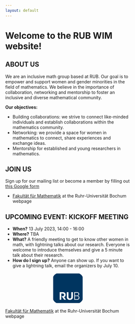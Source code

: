 ```yaml
---
layout: default
---
```


<head>
  <meta name="viewport" content="width=device-width, initial-scale=1">
  <style>
  * {
    box-sizing: border-box;
  }
.rub_logo {
    width: 25%;
    border-radius: 25px;
    margin-left: auto;
    margin-right: auto;
    display: block;
} 
  </style>
  </head>

<h1>Welcome to the RUB WIM website!</h1>

## ABOUT US

We are an inclusive math group based at RUB.
Our goal is to empower and support women and gender minorities in the field of mathematics. We believe in the importance of collaboration, networking and mentorship to foster an inclusive and diverse mathematical community. 

**Our objectives:**

- Building collaborations: we strive to connect like-minded individuals and establish collaborations within the mathematics community.
- Networking: we provide a space for women in mathematics to connect, share experiences and exchange ideas.
- Mentorship for established and young researchers in mathematics.

## JOIN US

Sign up for our mailing list or become a member by filling out [this Google form](https://docs.google.com/forms/d/e/1FAIpQLSdmaadCNGYQ25b-C8ToJdVUVEInu_W2b99f71fXeSLqNCN-1Q/viewform?usp=sf_link)
- [Fakultät für Mathematik](https://math.ruhr-uni-bochum.de/) at the Ruhr-Universität Bochum webpage

## UPCOMING EVENT: KICKOFF MEETING

- **When?** 13 July 2023, 14:00 - 16:00
- **Where?** TBA
- **What?** A friendly meeting to get to know other women in math, with lightning talks about our research. 
Everyone is welcome to introduce themselves and give a 5 minute talk about their research.
- **How do I sign up?** Anyone can show up. If you want to give a lightning talk, email the organizers by July 10.

<img src="rub.svg" class="rub_logo">

[Fakultät für Mathematik](https://math.ruhr-uni-bochum.de/) at the Ruhr-Universität Bochum webpage